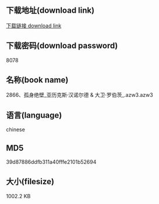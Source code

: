 ## 下载地址(download link)
[下载链接 download link](https://voluble-croquembouche-d321dc.netlify.app/?s=2866%E3%80%81%E5%AD%A4%E8%BA%AB%E7%BB%9D%E5%A3%81_%E4%BA%9A%E5%8E%86%E5%85%8B%E6%96%AF%C2%B7%E6%B1%89%E8%AF%BA%E5%B0%94%E5%BE%B7+%26+%E5%A4%A7%E5%8D%AB%C2%B7%E7%BD%97%E4%BC%AF%E8%8C%A8_.azw3)

## 下载密码(download password)
8078

## 名称(book name)
2866、孤身绝壁_亚历克斯·汉诺尔德 & 大卫·罗伯茨_.azw3.azw3

## 语言(language)
chinese

## MD5
39d87886ddfb311a40fffe2101b52694

## 大小(filesize)
1002.2 KB
